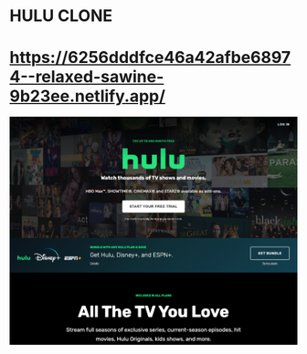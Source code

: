 # HULU CLONE

#  https://6256dddfce46a42afbe68974--relaxed-sawine-9b23ee.netlify.app/

![origin :](/img/screen.png)
